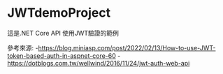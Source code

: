 # JWTdemoProject

這是.NET Core API 使用JWT驗證的範例

參考來源:
-https://blog.miniasp.com/post/2022/02/13/How-to-use-JWT-token-based-auth-in-aspnet-core-60
-https://dotblogs.com.tw/wellwind/2016/11/24/jwt-auth-web-api
